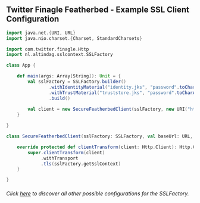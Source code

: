 ## Twitter Finagle Featherbed - Example SSL Client Configuration

```scala
import java.net.{URI, URL}
import java.nio.charset.{Charset, StandardCharsets}

import com.twitter.finagle.Http
import nl.altindag.sslcontext.SSLFactory

class App {

    def main(args: Array[String]): Unit = {
        val sslFactory = SSLFactory.builder()
                .withIdentityMaterial("identity.jks", "password".toCharArray())
                .withTrustMaterial("truststore.jks", "password".toCharArray())
                .build()
        
        val client = new SecureFeatherbedClient(sslFactory, new URI("https://localhost:8443/api/hello").toURL, StandardCharsets.UTF_8)
    }

}

class SecureFeatherbedClient(sslFactory: SSLFactory, val baseUrl: URL, val charset: Charset) extends featherbed.Client(baseUrl, charset) {

    override protected def clientTransform(client: Http.Client): Http.Client = {
        super.clientTransform(client)
             .withTransport
             .tls(sslFactory.getSslContext)
    }

}
```
###### Click [here](../usage.html) to discover all other possible configurations for the SSLFactory.